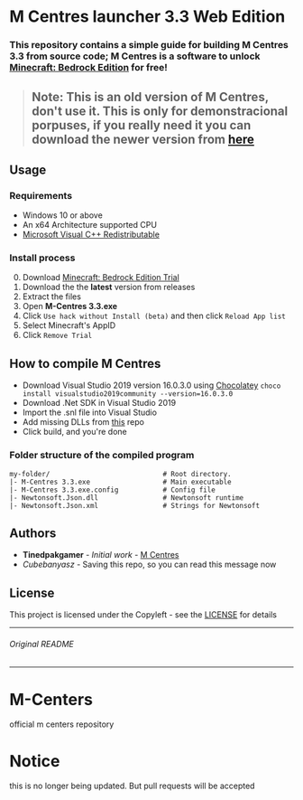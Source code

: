 # M Centres launcher 3.3 Web Edition
### This repository contains a simple guide for building M Centres 3.3  from source code; M Centres is a software to unlock [Minecraft: Bedrock Edition](https://www.microsoft.com/en-ms/p/minecraft-for-windows/9nblggh2jhxj) for free!


> ## Note: This is an old version of M Centres, don't use it. This is only for demonstracional porpuses, if you really need it you can download the newer version from [here](https://akshnav.cubebanyasz.me)
## Usage

### Requirements

  - Windows 10 or above
  - An x64 Architecture supported CPU
  - [Microsoft Visual C++ Redistributable](https://aka.ms/vs/17/release/vc_redist.x64.exe)
### Install process
 0. Download [Minecraft: Bedrock Edition Trial](https://www.microsoft.com/en-ms/p/minecraft-for-windows/9nblggh2jhxj)
 1. Download the the **latest** version from releases
 2. Extract the files
 3. Open **M-Centres 3.3.exe**
 4. Click ``Use hack without Install (beta)`` and then click ``Reload App list``
 5. Select Minecraft's AppID
 6. Click ``Remove Trial``
 

## How to compile M Centres

-  Download Visual Studio 2019 version 16.0.3.0 using [Chocolatey](https://chocolatey.org/)
 `choco install visualstudio2019community --version=16.0.3.0`
- Download .Net SDK in Visual Studio 2019
- Import the .snl file into Visual Studio
- Add missing DLLs from [this](https://github.com/Max-RM/mcenterdlls) repo
- Click build, and you're done

### Folder structure of the compiled program 
```
my-folder/                            # Root directory.
|- M-Centres 3.3.exe                  # Main executable
|- M-Centres 3.3.exe.config           # Config file
|- Newtonsoft.Json.dll                # Newtonsoft runtime
|- Newtonsoft.Json.xml                # Strings for Newtonsoft
```
## Authors

* **Tinedpakgamer** - *Initial work* - [M Centres](https://github.com/tinedpakgamer)
* *Cubebanyasz* - Saving this repo, so you can read this message now

## License

This project is licensed under the Copyleft - see the [LICENSE](https://copyleft.org/guide/) for details

--------------
###### Original README
---------------


# M-Centers
official m centers repository
# Notice
this is no longer being updated. But pull requests will be accepted
